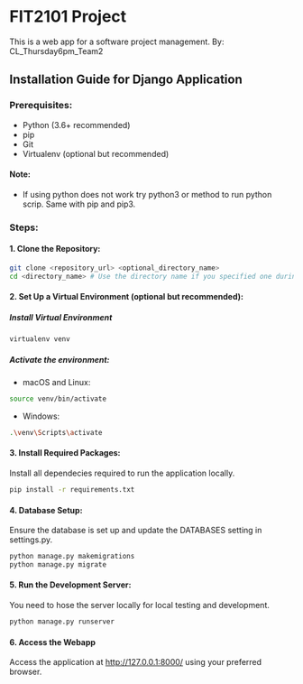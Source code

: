 # FIT2101 Project

This is a web app for a software project management.
By: CL_Thursday6pm_Team2

## Installation Guide for Django Application
### Prerequisites:
- Python (3.6+ recommended)
- pip
- Git
- Virtualenv (optional but recommended)

#### Note:
- If using python does not work try python3 or method to run python scrip. Same with pip and pip3.

### Steps:
#### 1. Clone the Repository:

```bash
git clone <repository_url> <optional_directory_name>
cd <directory_name> # Use the directory name if you specified one during cloning.
```

#### 2. Set Up a Virtual Environment (optional but recommended):
##### Install Virtual Environment
```bash
virtualenv venv
```
##### Activate the environment:

- macOS and Linux: 
```bash
source venv/bin/activate
```
- Windows: 
```bash
.\venv\Scripts\activate
```

#### 3. Install Required Packages:
Install all dependecies required to run the application locally.
```bash
pip install -r requirements.txt
```

#### 4. Database Setup:
Ensure the database is set up and update the DATABASES setting in settings.py.
```bash
python manage.py makemigrations
python manage.py migrate
```

#### 5. Run the Development Server:
You need to hose the server locally for local testing and development.
```bash
python manage.py runserver
```

#### 6. Access the Webapp
Access the application at http://127.0.0.1:8000/ using your preferred browser.
